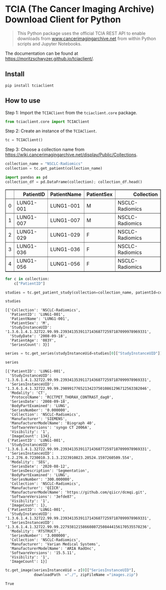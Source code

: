 <!--

#################################################
### THIS FILE WAS AUTOGENERATED! DO NOT EDIT! ###
#################################################
# file to edit: index.ipynb
# command to build the docs after a change: nbdev_build_docs

-->

# TCIA (The Cancer Imaging Archive) Download Client for Python

> This Python package uses the official TCIA REST API to enable downloads from www.cancerimagingarchive.net from within Python scripts and Jupyter Notebooks.


The documentation can be found at https://moritzschwyzer.github.io/tciaclient/.

## Install

`pip install tciaclient`

## How to use

Step 1: Import the `TCIAClient` from the `tciaclient.core` package.
<div class="codecell" markdown="1">
<div class="input_area" markdown="1">

```python
from tciaclient.core import TCIAClient
```

</div>

</div>

Step 2: Create an instance of the `TCIAClient`.
<div class="codecell" markdown="1">
<div class="input_area" markdown="1">

```python
tc = TCIAClient()
```

</div>

</div>

Step 3: Choose a collection name from https://wiki.cancerimagingarchive.net/display/Public/Collections.
<div class="codecell" markdown="1">
<div class="input_area" markdown="1">

```python
collection_name = "NSCLC-Radiomics"
collection = tc.get_patient(collection_name)
```

</div>

</div>
<div class="codecell" markdown="1">
<div class="input_area" markdown="1">

```python
import pandas as pd
collection_df = pd.DataFrame(collection); collection_df.head()
```

</div>
<div class="output_area" markdown="1">




<div>
<style scoped>
    .dataframe tbody tr th:only-of-type {
        vertical-align: middle;
    }

    .dataframe tbody tr th {
        vertical-align: top;
    }

    .dataframe thead th {
        text-align: right;
    }
</style>
<table border="1" class="dataframe">
  <thead>
    <tr style="text-align: right;">
      <th></th>
      <th>PatientID</th>
      <th>PatientName</th>
      <th>PatientSex</th>
      <th>Collection</th>
    </tr>
  </thead>
  <tbody>
    <tr>
      <td>0</td>
      <td>LUNG1-001</td>
      <td>LUNG1-001</td>
      <td>M</td>
      <td>NSCLC-Radiomics</td>
    </tr>
    <tr>
      <td>1</td>
      <td>LUNG1-007</td>
      <td>LUNG1-007</td>
      <td>M</td>
      <td>NSCLC-Radiomics</td>
    </tr>
    <tr>
      <td>2</td>
      <td>LUNG1-029</td>
      <td>LUNG1-029</td>
      <td>F</td>
      <td>NSCLC-Radiomics</td>
    </tr>
    <tr>
      <td>3</td>
      <td>LUNG1-036</td>
      <td>LUNG1-036</td>
      <td>F</td>
      <td>NSCLC-Radiomics</td>
    </tr>
    <tr>
      <td>4</td>
      <td>LUNG1-056</td>
      <td>LUNG1-056</td>
      <td>F</td>
      <td>NSCLC-Radiomics</td>
    </tr>
  </tbody>
</table>
</div>



</div>

</div>
<div class="codecell" markdown="1">
<div class="input_area" markdown="1">

```python
for c in collection:
    c["PatientID"]
```

</div>

</div>
<div class="codecell" markdown="1">
<div class="input_area" markdown="1">

```python
studies = tc.get_patient_study(collection=collection_name, patientId=collection[0]["PatientID"])
```

</div>

</div>
<div class="codecell" markdown="1">
<div class="input_area" markdown="1">

```python
studies
```

</div>
<div class="output_area" markdown="1">




    [{'Collection': 'NSCLC-Radiomics',
      'PatientID': 'LUNG1-001',
      'PatientName': 'LUNG1-001',
      'PatientSex': 'M',
      'StudyInstanceUID': '1.3.6.1.4.1.32722.99.99.239341353911714368772597187099978969331',
      'StudyDate': '2008-09-18',
      'PatientAge': '083Y',
      'SeriesCount': 3}]



</div>

</div>
<div class="codecell" markdown="1">
<div class="input_area" markdown="1">

```python
series = tc.get_series(studyInstanceUid=studies[0]["StudyInstanceUID"])
```

</div>

</div>
<div class="codecell" markdown="1">
<div class="input_area" markdown="1">

```python
series
```

</div>
<div class="output_area" markdown="1">




    [{'PatientID': 'LUNG1-001',
      'StudyInstanceUID': '1.3.6.1.4.1.32722.99.99.239341353911714368772597187099978969331',
      'SeriesInstanceUID': '1.3.6.1.4.1.32722.99.99.298991776521342375010861296712563382046',
      'Modality': 'CT',
      'ProtocolName': 'RCCTPET_THORAX_CONTRAST_dag0',
      'SeriesDate': '2008-09-18',
      'BodyPartExamined': 'LUNG',
      'SeriesNumber': '0.000000',
      'Collection': 'NSCLC-Radiomics',
      'Manufacturer': 'SIEMENS',
      'ManufacturerModelName': 'Biograph 40',
      'SoftwareVersions': 'syngo CT 2006A',
      'Visibility': '1',
      'ImageCount': 134},
     {'PatientID': 'LUNG1-001',
      'StudyInstanceUID': '1.3.6.1.4.1.32722.99.99.239341353911714368772597187099978969331',
      'SeriesInstanceUID': '1.2.276.0.7230010.3.1.3.2323910823.20524.1597260509.554',
      'Modality': 'SEG',
      'SeriesDate': '2020-08-12',
      'SeriesDescription': 'Segmentation',
      'BodyPartExamined': 'LUNG',
      'SeriesNumber': '300.000000',
      'Collection': 'NSCLC-Radiomics',
      'Manufacturer': 'QIICR',
      'ManufacturerModelName': 'https://github.com/qiicr/dcmqi.git',
      'SoftwareVersions': '3efde87',
      'Visibility': '1',
      'ImageCount': 1},
     {'PatientID': 'LUNG1-001',
      'StudyInstanceUID': '1.3.6.1.4.1.32722.99.99.239341353911714368772597187099978969331',
      'SeriesInstanceUID': '1.3.6.1.4.1.32722.99.99.227938121586608072508444156170535578236',
      'Modality': 'RTSTRUCT',
      'SeriesNumber': '3.000000',
      'Collection': 'NSCLC-Radiomics',
      'Manufacturer': 'Varian Medical Systems',
      'ManufacturerModelName': 'ARIA RadOnc',
      'SoftwareVersions': '15.5.11',
      'Visibility': '1',
      'ImageCount': 1}]



</div>

</div>
<div class="codecell" markdown="1">
<div class="input_area" markdown="1">

```python
tc.get_image(seriesInstanceUid = z[0]["SeriesInstanceUID"],
             downloadPath  ="./", zipFileName ="images.zip")
```

</div>
<div class="output_area" markdown="1">




    True



</div>

</div>
